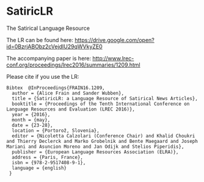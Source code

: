 # SatiricLR
The Satirical Language Resource

The LR can be found here:
https://drive.google.com/open?id=0BzrjABObz2cVejdIU29qWVkyZE0

The accompanying paper is here:
http://www.lrec-conf.org/proceedings/lrec2016/summaries/1209.html

Please cite if you use the LR:
```
Bibtex	@InProceedings{FRAIN16.1209,
  author = {Alice Frain and Sander Wubben},
  title = {SatiricLR: a Language Resource of Satirical News Articles},
  booktitle = {Proceedings of the Tenth International Conference on Language Resources and Evaluation (LREC 2016)},
  year = {2016},
  month = {may},
  date = {23-28},
  location = {Portorož, Slovenia},
  editor = {Nicoletta Calzolari (Conference Chair) and Khalid Choukri and Thierry Declerck and Marko Grobelnik and Bente Maegaard and Joseph Mariani and Asuncion Moreno and Jan Odijk and Stelios Piperidis},
  publisher = {European Language Resources Association (ELRA)},
  address = {Paris, France},
  isbn = {978-2-9517408-9-1},
  language = {english}
 }
```
